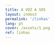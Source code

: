 ```yaml
---
title: A VOZ A SOS 
layout: index3
permalink: '/linhas'
lang: pt
cover: /assets/1.png
ref: linhas
---
```


